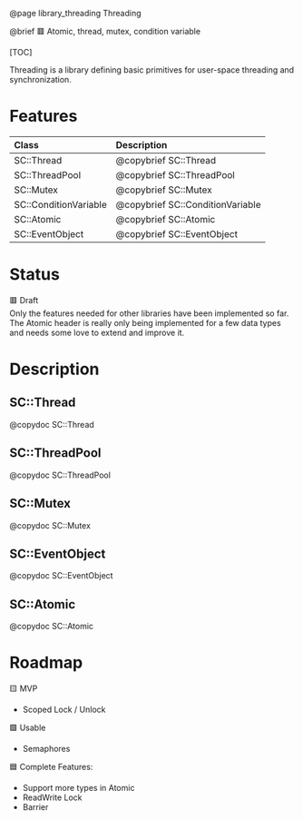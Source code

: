 @page library_threading Threading

@brief 🟥 Atomic, thread, mutex, condition variable

[TOC]

Threading is a library defining basic primitives for user-space threading and synchronization.

# Features
| Class                 | Description                       |
|:----------------------|:----------------------------------|
| SC::Thread            | @copybrief SC::Thread             |
| SC::ThreadPool        | @copybrief SC::ThreadPool         |
| SC::Mutex             | @copybrief SC::Mutex              |
| SC::ConditionVariable | @copybrief SC::ConditionVariable  |
| SC::Atomic            | @copybrief SC::Atomic             |
| SC::EventObject       | @copybrief SC::EventObject        |

# Status
🟥 Draft  
Only the features needed for other libraries have been implemented so far.
The Atomic header is really only being implemented for a few data types and needs some love to extend and improve it.

# Description

## SC::Thread
@copydoc SC::Thread

## SC::ThreadPool
@copydoc SC::ThreadPool

## SC::Mutex
@copydoc SC::Mutex

## SC::EventObject
@copydoc SC::EventObject

## SC::Atomic
@copydoc SC::Atomic

# Roadmap
🟨 MVP
- Scoped Lock / Unlock

🟩 Usable
- Semaphores

🟦 Complete Features:
- Support more types in Atomic<T>
- ReadWrite Lock
- Barrier
